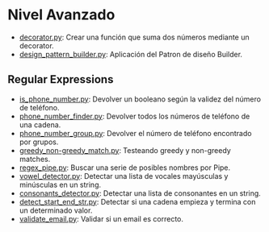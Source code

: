 # Nivel Avanzado
- [decorator.py](decorator.py): Crear una función que suma dos números mediante un decorator.
- [design_pattern_builder.py](design_pattern_builder.py): Aplicación del Patron de diseño Builder.


## Regular Expressions
- [is_phone_number.py](regex/is_phone_number.py): Devolver un booleano según la validez del número de teléfono.
- [phone_number_finder.py](regex/phone_number_finder.py): Devolver todos los números de teléfono de una cadena.
- [phone_number_group.py](regex/phone_number_group.py): Devolver el número de teléfono encontrado por grupos.
- [greedy_non-greedy_match.py](regex/greedy_non-greedy_match.py): Testeando greedy y non-greedy matches.
- [regex_pipe.py](regex/regex_pipe.py): Buscar una serie de posibles nombres por Pipe.
- [vowel_detector.py](regex/vowel_detector.py): Detectar una lista de vocales mayúsculas y minúsculas en un string.
- [consonants_detector.py](regex/consonants_detector.py): Detectar una lista de consonantes en un string.
- [detect_start_end_str.py](regex/detect_start_end_str.py): Detectar si una cadena empieza y termina con un determinado valor.
- [validate_email.py](regex/validate_email.py): Validar si un email es correcto.